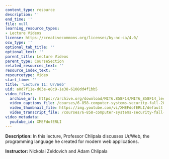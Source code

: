 ```yaml
---
content_type: resource
description: ''
end_time: ''
file: null
learning_resource_types:
- Lecture Videos
license: https://creativecommons.org/licenses/by-nc-sa/4.0/
ocw_type: ''
optional_tab_title: ''
optional_text: ''
parent_title: Lecture Videos
parent_type: CourseSection
related_resources_text: ''
resource_index_text: ''
resourcetype: Video
start_time: ''
title: 'Lecture 11: Ur/Web'
uid: a0d7f11e-d03e-e8c9-1e38-6108dd4f1bb5
video_files:
  archive_url: https://archive.org/download/MIT6.858F14/MIT6_858F14_lec11_300k.mp4
  video_captions_file: /courses/6-858-computer-systems-security-fall-2014/ffe65596a0e25882a3c5da2600273882_XMEFdofERLI.vtt
  video_thumbnail_file: https://img.youtube.com/vi/XMEFdofERLI/default.jpg
  video_transcript_file: /courses/6-858-computer-systems-security-fall-2014/e38af395701be152fa8672adbd3d5f35_XMEFdofERLI.pdf
video_metadata:
  youtube_id: XMEFdofERLI
---
```


**Description:** In this lecture, Professor Chlipala discusses Ur/Web, the programming language he created for modern web applications.

**Instructor:** Nickolai Zeldovich and Adam Chlipala

